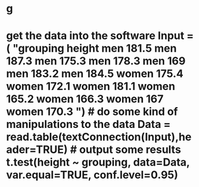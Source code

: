 # g
# get the data into the software Input =(    "grouping height men 181.5 men 187.3 men 175.3 men 178.3 men 169 men 183.2 men 184.5 women 175.4 women 172.1 women 181.1 women 165.2 women 166.3 women 167 women 170.3 ")  # do some kind of manipulations to the data Data = read.table(textConnection(Input),header=TRUE)  # output some results t.test(height ~ grouping, data=Data,         var.equal=TRUE,         conf.level=0.95)
